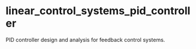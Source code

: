 # linear_control_systems_pid_controller
PID controller design and analysis for feedback control systems.
